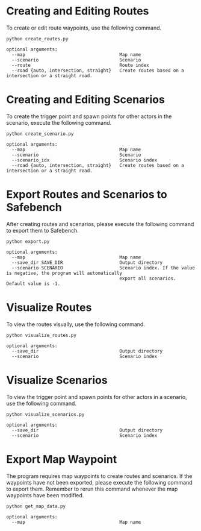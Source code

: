 # Creating and Editing Routes
To create or edit route waypoints, use the following command.
```
python create_routes.py

optional arguments:
  --map                                   Map name
  --scenario                              Scenario
  --route                                 Route index
  --road {auto, intersection, straight}   Create routes based on a intersection or a straight road.
```

# Creating and Editing Scenarios
To create the trigger point and spawn points for other actors in the scenario, execute the following command.
```
python create_scenario.py

optional arguments:
  --map                                   Map name
  --scenario                              Scenario
  --scenario_idx                          Scenario index
  --road {auto, intersection, straight}   Create routes based on a intersection or a straight road.
```

# Export Routes and Scenarios to Safebench
After creating routes and scenarios, please execute the following command to export them to Safebench.
```
python export.py

optional arguments:
  --map                                   Map name
  --save_dir SAVE_DIR                     Output directory
  --scenario SCENARIO                     Scenario index. If the value is negative, the program will automatically 
                                          export all scenarios. Default value is -1.
```

# Visualize Routes
To view the routes visually, use the following command.
```
python visualize_routes.py

optional arguments:
  --save_dir                              Output directory
  --scenario                              Scenario index
```

# Visualize Scenarios
To view the trigger point and spawn points for other actors in a scenario, use the following command.
```
python visualize_scenarios.py

optional arguments:
  --save_dir                              Output directory
  --scenario                              Scenario index
```

# Export Map Waypoint
The program requires map waypoints to create routes and scenarios. If the waypoints have not been exported, please execute the following command to export them. 
Remember to rerun this command whenever the map waypoints have been modified.
```
python get_map_data.py

optional arguments:
  --map                                   Map name
```